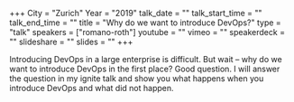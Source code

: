 +++
City = "Zurich"
Year = "2019"
talk_date = ""
talk_start_time = ""
talk_end_time = ""
title = "Why do we want to introduce DevOps?"
type = "talk"
speakers = ["romano-roth"]
youtube = ""
vimeo = ""
speakerdeck = ""
slideshare = ""
slides = ""
+++

Introducing DevOps in a large enterprise is difficult. But wait – why do we want to
introduce DevOps in the first place? Good question. I will answer the question in my
ignite talk and show you what happens when you introduce DevOps and what did not happen.
